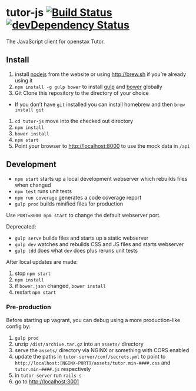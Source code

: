# tutor-js [![Build Status](https://travis-ci.org/openstax/tutor-js.svg?branch=master)](https://travis-ci.org/openstax/tutor-js) [![devDependency Status](https://david-dm.org/openstax/tutor-js/dev-status.svg)](https://david-dm.org/openstax/tutor-js#info=devDependencies)

The JavaScript client for openstax Tutor.

## Install

1. install [nodejs](http://nodejs.org) from the website or using <http://brew.sh> if you’re already using it
1. `npm install -g gulp bower` to install [gulp](http://gulpjs.com) and [bower](http://bower.io) globally
1. Git Clone this repository to the directory of your choice
  - If you don’t have `git` installed you can install homebrew and then `brew install git`
1. `cd tutor-js` move into the checked out directory
1. `npm install`
1. `bower install`
1. `npm start`
1. Point your browser to <http://localhost:8000> to use the mock data in `/api`


## Development

- `npm start` starts up a local development webserver which rebuilds files when changed
- `npm test` runs unit tests
- `npm run coverage` generates a code coverage report
- `gulp prod` builds minified files for production

Use `PORT=8000 npm start` to change the default webserver port.

Deprecated:

- `gulp serve` builds files and starts up a static webserver
- `gulp dev` watches and rebuilds CSS and JS files and starts webserver
- `gulp tdd` does what `dev` does plus reruns unit tests


After local updates are made:

1. stop `npm start`
1. `npm install`
1. if `bower.json` changed, `bower install`
1. restart `npm start`

### Pre-production

Before starting up vagrant, you can debug using a more production-like config by:

1. `gulp prod`
2. unzip `/dist/archive.tar.gz` into an `assets/` directory
3. serve the `assets/` directory via NGINX or something with CORS enabled
4. update the paths in `tutor-server/conf/secrets.yml` to point to `http://localhost:[NGINX-PORT]/assets/tutor.min-####.css` and `tutor.min-####.js` respectively
5. in `tutor-server` run `rails s`
6. go to <http://localhost:3001>
